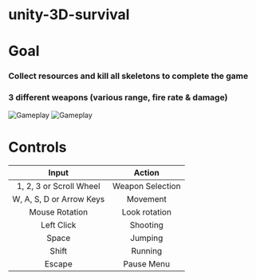 # unity-3D-survival

# Goal
### Collect resources and kill all skeletons to complete the game
### 3 different weapons (various range, fire rate & damage)

![Gameplay](Readme%20Resources/gameplay1.gif)
![Gameplay](Readme%20Resources/gameplay2.gif)

# Controls
|           Input          |      Action      |
|:------------------------:|:----------------:|
|  1, 2, 3 or Scroll Wheel | Weapon Selection |
| W, A, S, D or Arrow Keys |     Movement     |
|      Mouse Rotation      |   Look rotation  |
|        Left Click        |     Shooting     |
|           Space          |      Jumping     |
|           Shift          |      Running     |
|          Escape          |    Pause Menu    |
